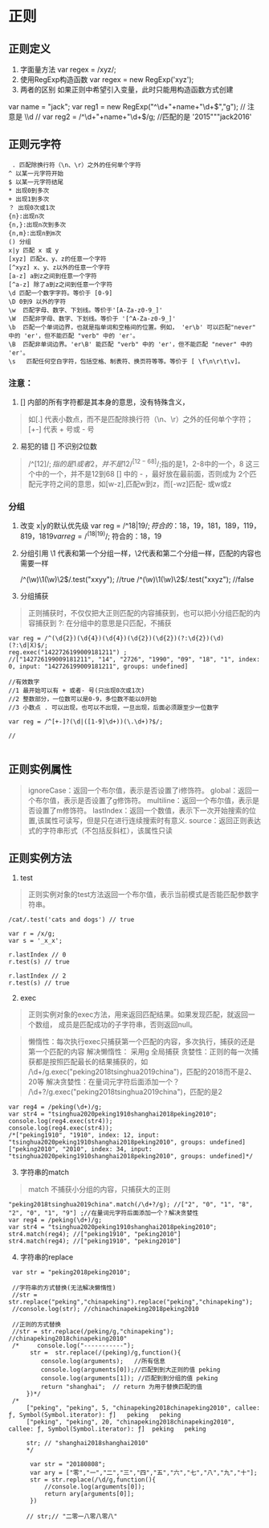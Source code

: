 # 正则

## 正则定义
1. 字面量方法
   var regex = /xyz/;
2. 使用RegExp构造函数
   var regex = new RegExp('xyz');
3. 两者的区别
    如果正则中希望引入变量，此时只能用构造函数方式创建

var name = "jack";
var reg1 = new RegExp("^\\d+"+name+"\\d+$","g"); // 注意是 \\d
//  var reg2 = /^\d+"+name+"\d+$/g; //匹配的是 '2015"""jack2016'
   
 
   
##  正则元字符

     . 匹配除换行符（\n、\r）之外的任何单个字符
    ^ 以某一元字符开始
    $ 以某一元字符结尾
    * 出现0到多次
    + 出现1到多次
    ？ 出现0次或1次
    {n}:出现n次
    {n,}:出现n次到多次
    {n,m}:出现n到m次
    () 分组
    x|y 匹配 x 或 y
    [xyz] 匹配x、y、z的任意一个字符
    [^xyz] x、y、z以外的任意一个字符
    [a-z] a到z之间到任意一个字符
    [^a-z] 除了a到z之间到任意一个字符
    \d 匹配一个数字字符。等价于 [0-9]
    \D 0到9 以外的字符
    \w	匹配字母、数字、下划线。等价于'[A-Za-z0-9_]'
    \W	匹配非字母、数字、下划线。等价于 '[^A-Za-z0-9_]'
    \b	匹配一个单词边界，也就是指单词和空格间的位置。例如， 'er\b' 可以匹配"never" 中的 'er'，但不能匹配 "verb" 中的 'er'。
    \B	匹配非单词边界。'er\B' 能匹配 "verb" 中的 'er'，但不能匹配 "never" 中的 'er'。
    \s	 匹配任何空白字符，包括空格、制表符、换页符等等。等价于 [ \f\n\r\t\v]。
   
### 注意： 

1. [] 内部的所有字符都是其本身的意思，没有特殊含义，
>   如[.] 代表小数点，而不是匹配除换行符（\n、\r）之外的任何单个字符；
>      [+-] 代表 + 号或 - 号

2. 易犯的错 [] 不识别2位数   
>  /^[12]$/ ;指的是1 或者2， 并不是12
> /^ [12-68]$/;指的是1，2-8中的一个，8 这三个中的一个，并不是12到68
> [] 中的 - ，最好放在最前面，否则成为 2个匹配元字符之间的意思，如[w-z],匹配w到z，而[-wz]匹配- 或w或z

 

### 分组
1. 改变 x|y的默认优先级
     var reg = /^18|19$/;
     符合的：18，19，181，189，119，819，1819
     var reg = /^(18|19)$/;
     符合的：18，19

2. 分组引用
   \1 代表和第一个分组一样，\2代表和第二个分组一样，匹配的内容也需要一样
   
   /^(\w)\1(\w)\2$/.test("xxyy"); //true
   /^(\w)\1(\w)\2$/.test("xxyz"); //false
   
3. 分组捕获
> 正则捕获时，不仅仅把大正则匹配的内容捕获到，也可以把小分组匹配的内容捕获到
  ?: 在分组中的意思是只匹配，不捕获
  
```
var reg = /^(\d{2})(\d{4})(\d{4})(\d{2})(\d{2})(?:\d{2})(\d)(?:\d|X)$/;
reg.exec("1422726199009181211") ;
//["142726199009181211", "14", "2726", "1990", "09", "18", "1", index: 0, input: "142726199009181211", groups: undefined]
```  

 
 
```
//有效数字
//1 最开始可以有 + 或者- 号(只出现0次或1次)
//2 整数部分，一位数可以是0-9，多位数不能以0开始
//3 小数点 . 可以出现，也可以不出现，一旦出现，后面必须跟至少一位数字

var reg = /^[+-]?(\d|([1-9]\d+))(\.\d+)?$/;

// 
    
```   
    
 
## 正则实例属性
> ignoreCase：返回一个布尔值，表示是否设置了i修饰符。
> global：返回一个布尔值，表示是否设置了g修饰符。
>  multiline：返回一个布尔值，表示是否设置了m修饰符。 
> lastIndex：返回一个数值，表示下一次开始搜索的位置,该属性可读写，但是只在进行连续搜索时有意义.
> source：返回正则表达式的字符串形式（不包括反斜杠），该属性只读

## 正则实例方法
1. test
> 正则实例对象的test方法返回一个布尔值，表示当前模式是否能匹配参数字符串。

```
/cat/.test('cats and dogs') // true

var r = /x/g;
var s = '_x_x';

r.lastIndex // 0
r.test(s) // true

r.lastIndex // 2
r.test(s) // true
```

2. exec
> 正则实例对象的exec方法，用来返回匹配结果。如果发现匹配，就返回一个数组，
> 成员是匹配成功的子字符串，否则返回null。

> 懒惰性：每次执行exec只捕获第一个匹配的内容，多次执行，捕获的还是第一个匹配的内容
> 解决懒惰性： 采用g 全局捕获
> 贪婪性：正则的每一次捕获都是按照匹配最长的结果捕获的，如
     /\d+/g.exec("peking2018tsinghua2019china")，匹配的2018而不是2、20等
> 解决贪婪性：在量词元字符后面添加一个？
    /\d+?/g.exec("peking2018tsinghua2019china")，匹配的是2

```
var reg4 = /peking(\d+)/g;
var str4 = "tsinghua2020peking1910shanghai2018peking2010";
console.log(reg4.exec(str4));
console.log(reg4.exec(str4));
/*["peking1910", "1910", index: 12, input: "tsinghua2020peking1910shanghai2018peking2010", groups: undefined]
["peking2010", "2010", index: 34, input: "tsinghua2020peking1910shanghai2018peking2010", groups: undefined]*/
```
 

3. 字符串的match    

>  match 不捕获小分组的内容，只捕获大的正则
```
"peking2018tsinghua2019china".match(/\d+?/g); //["2", "0", "1", "8", "2", "0", "1", "9"] ;//在量词元字符后面添加一个？解决贪婪性
var reg4 = /peking(\d+)/g;
var str4 = "tsinghua2020peking1910shanghai2018peking2010";
str4.match(reg4); //["peking1910", "peking2010"]
str4.match(reg4); //["peking1910", "peking2010"]
```


4. 字符串的replace


```
 var str = "peking2018peking2010";

 //字符串的方式替换(无法解决懒惰性)
 //str = str.replace("peking","chinapeking").replace("peking","chinapeking");
 //console.log(str); //chinachinapeking2018peking2010

 //正则的方式替换
 //str = str.replace(/peking/g,"chinapeking"); //chinapeking2018chinapeking2010"
 /*     console.log("-----------");
      str =  str.replace(/(peking)/g,function(){
         console.log(arguments);   //所有信息
         console.log(arguments[0]);//匹配到到大正则的值 peking
         console.log(arguments[1]); //匹配到到分组的值 peking
         return "shanghai";  // return 为用于替换匹配的值
     })*/
 /*
     ["peking", "peking", 5, "chinapeking2018chinapeking2010", callee: ƒ, Symbol(Symbol.iterator): ƒ]   peking   peking
     ["peking", "peking", 20, "chinapeking2018chinapeking2010", callee: ƒ, Symbol(Symbol.iterator): ƒ]  peking   peking
 
     str; // "shanghai2018shanghai2010"
     */
 ```
    
  
```
      var str = "20180808";
      var ary = ["零","一","二","三","四","五","六","七","八","九","十"];
      str = str.replace(/\d/g,function(){
          //console.log(arguments[0]);
          return ary[arguments[0]];
      })
  
     // str;// "二零一八零八零八"
``` 




